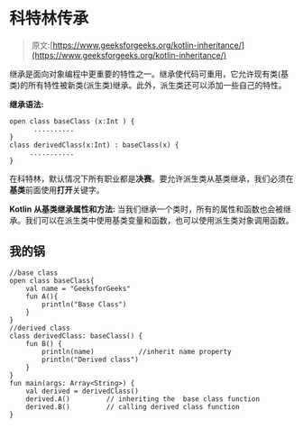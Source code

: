 # 科特林传承

> 原文:[https://www.geeksforgeeks.org/kotlin-inheritance/](https://www.geeksforgeeks.org/kotlin-inheritance/)

继承是面向对象编程中更重要的特性之一。继承使代码可重用，它允许现有类(基类)的所有特性被新类(派生类)继承。此外，派生类还可以添加一些自己的特性。

**继承语法:**

```
open class baseClass (x:Int ) {
      ..........
}
class derivedClass(x:Int) : baseClass(x) {
     ...........
}
```

在科特林，默认情况下所有职业都是**决赛**。要允许派生类从基类继承，我们必须在**基类**前面使用**打开**关键字。

**Kotlin 从基类继承属性和方法:**
当我们继承一个类时，所有的属性和函数也会被继承。我们可以在派生类中使用基类变量和函数，也可以使用派生类对象调用函数。

## 我的锅

```
//base class
open class baseClass{
    val name = "GeeksforGeeks"
    fun A(){
        println("Base Class")
    }
}
//derived class
class derivedClass: baseClass() {
    fun B() {
        println(name)           //inherit name property
        println("Derived class") 
    }
}
fun main(args: Array<String>) {
    val derived = derivedClass()
    derived.A()         // inheriting the  base class function
    derived.B()         // calling derived class function
}
```